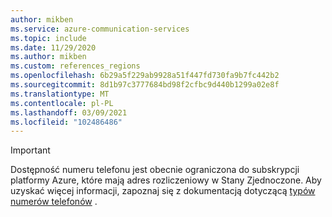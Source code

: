 ```yaml
---
author: mikben
ms.service: azure-communication-services
ms.topic: include
ms.date: 11/29/2020
ms.author: mikben
ms.custom: references_regions
ms.openlocfilehash: 6b29a5f229ab9928a51f447fd730fa9b7fc442b2
ms.sourcegitcommit: 8d1b97c3777684bd98f2cfbc9d440b1299a02e8f
ms.translationtype: MT
ms.contentlocale: pl-PL
ms.lasthandoff: 03/09/2021
ms.locfileid: "102486486"
---
```

> [!IMPORTANT]
> Dostępność numeru telefonu jest obecnie ograniczona do subskrypcji platformy Azure, które mają adres rozliczeniowy w Stany Zjednoczone. Aby uzyskać więcej informacji, zapoznaj się z dokumentacją dotyczącą [typów numerów telefonów](../concepts/telephony-sms/plan-solution.md) .
